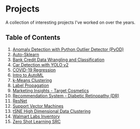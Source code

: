 # Projects
A collection of interesting projects I've worked on over the years. 

## Table of Contents ##
1. [Anomaly Detection with Python Outlier Detector (PyOD)](https://github.com/masslightsquared/projects/tree/main/Projects/Anomaly%20Detection%20with%20Python%20Outlier%20Detector%20(PyOD))
2. [Auto-Sklearn](https://github.com/masslightsquared/projects/tree/main/Projects/Auto-Sklearn)
3. [Bank Credit Data Wrangling and Classification](https://github.com/masslightsquared/projects/tree/main/Projects/Bank%20Credit%20Data%20Wrangling%20and%20Classification)
4. [Car Detection with YOLO v2](https://github.com/masslightsquared/projects/tree/main/Projects/Car%20Detection%20with%20YOLO%20v2)
5. [COVID-19 Regression](https://github.com/masslightsquared/projects/tree/main/Projects/Covid-19%20Regression)
6. [Intro to AutoML](https://github.com/masslightsquared/projects/tree/main/Projects/Intro%20to%20AutoML)
7. [k-Means Clustering](https://github.com/masslightsquared/projects/tree/main/Projects/k-Means%20Clustering)
8. [Label Propagation](https://github.com/masslightsquared/projects/tree/main/Projects/Label%20Propagation)
9. [Marketing Insights - Target Cosmetics](https://github.com/masslightsquared/projects/tree/main/Projects/Marketing%20Insights%20Target%20Cosmetics)
10. [Recommendation System - Diabetic Retinopathy (DR)](https://github.com/masslightsquared/projects/tree/main/Projects/Recommendation%20System%20Diabetic%20Retinopathy%20(DR))
11. [ResNet](https://github.com/masslightsquared/projects/tree/main/Projects/ResNet)
12. [Support Vector Machines](https://github.com/masslightsquared/projects/tree/main/Projects/Support%20Vector%20Machines)
13. [tSNE High Dimensional Data Clustering](https://github.com/masslightsquared/projects/tree/main/Projects/tSNE%20High%20Dimensional%20Data%20Clustering)
14. [Walmart Labs Inventory](https://github.com/masslightsquared/projects/tree/main/Projects/Walmart%20Labs%20Inventory)
15. [Zero Shot Learning SRC](https://github.com/masslightsquared/projects/tree/main/Projects/Zero%20Shot%20Learning%20SRC)
